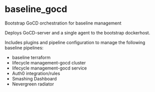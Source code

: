 # baseline_gocd
Bootstrap GoCD orchestration for baseline management

Deploys GoCD-server and a single agent to the bootstrap dockerhost.

Includes plugins and pipeline configuration to manage the following baseline pipelines:
* baseline terraform
* lifecycle management-gocd cluster
* lifecycle management-gocd service
* Auth0 integration/rules
* Smashing Dashboard
* Nevergreen radiator


